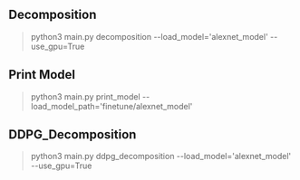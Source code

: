## Decomposition

> python3 main.py decomposition --load_model='alexnet_model' --use_gpu=True

## Print Model

> python3 main.py print_model --load_model_path='finetune/alexnet_model'

## DDPG_Decomposition

> python3 main.py ddpg_decomposition --load_model='alexnet_model' --use_gpu=True
